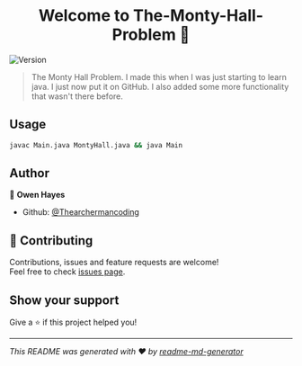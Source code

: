 <h1 align="center">Welcome to The-Monty-Hall-Problem 👋</h1>
<p>
  <img alt="Version" src="https://img.shields.io/badge/version-1.0.0-blue.svg?cacheSeconds=2592000" />
</p>

> The Monty Hall Problem. I made this when I was just starting to learn java. I just now put it on GitHub. I also added some more functionality that wasn't there before.

## Usage

```sh
javac Main.java MontyHall.java && java Main
```

## Author

👤 **Owen Hayes**

* Github: [@Thearchermancoding](https://github.com/Thearchermancoding)

## 🤝 Contributing

Contributions, issues and feature requests are welcome!<br />Feel free to check [issues page](https://github.com/Thearchermancoding/The-Monty-Hall-Problem/issues). 

## Show your support

Give a ⭐️ if this project helped you!

***
_This README was generated with ❤️ by [readme-md-generator](https://github.com/kefranabg/readme-md-generator)_
